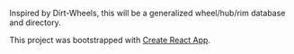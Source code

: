 Inspired by Dirt-Wheels, this will be a generalized wheel/hub/rim database and directory. 

This project was bootstrapped with [Create React App](https://github.com/facebook/create-react-app).